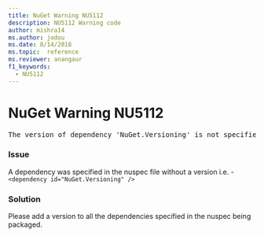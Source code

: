 ```yaml
---
title: NuGet Warning NU5112
description: NU5112 Warning code
author: mishra14
ms.author: jodou
ms.date: 8/14/2018
ms.topic:  reference
ms.reviewer: anangaur
f1_keywords: 
  - NU5112
---
```


# NuGet Warning NU5112
<pre>The version of dependency 'NuGet.Versioning' is not specified. Specify the version of dependency and rebuild your package.</pre>

### Issue

A dependency was specified in the nuspec file without a version i.e. - `<dependency id="NuGet.Versioning" />`


### Solution

Please add a version to all the dependencies specified in the nuspec being packaged.

